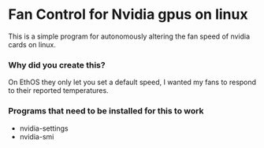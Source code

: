 # Fan Control for Nvidia gpus on linux
This is a simple program for autonomously altering the fan speed of nvidia cards on linux. 

### Why did you create this?
On EthOS they only let you set a default speed, I wanted my fans to respond to their reported temperatures.

### Programs that need to be installed for this to work
- nvidia-settings
- nvidia-smi
